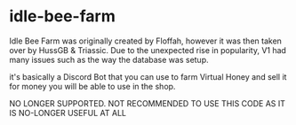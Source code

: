 # idle-bee-farm
Idle Bee Farm was originally created by Floffah, however it was then taken over by HussGB & Triassic. Due to the unexpected rise in popularity, V1 had many issues such as the way the database was setup.

 it's basically a Discord Bot that you can use to farm Virtual Honey and sell it for money you will be able to use in the shop.

NO LONGER SUPPORTED. NOT RECOMMENDED TO USE THIS CODE AS IT IS NO-LONGER USEFUL AT ALL